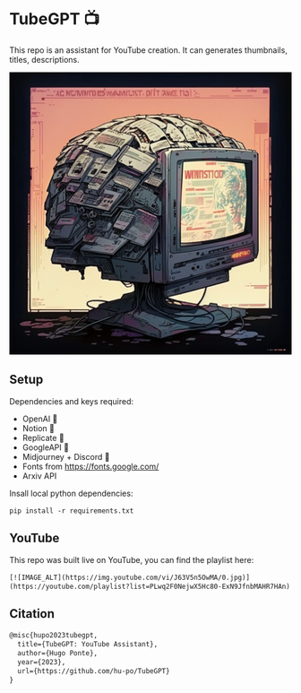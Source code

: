 # TubeGPT 📺

This repo is an assistant for YouTube creation. It can generates thumbnails, titles, descriptions.

![cybernetic brain in a dimly lit chamber projecting many screens showing text and images in the style of moebius, concept art](assets/banner.png)


## Setup

Dependencies and keys required:

- OpenAI 🔑
- Notion 🔑
- Replicate 🔑
- GoogleAPI 🔑
- Midjourney + Discord 🔑
- Fonts from https://fonts.google.com/
- Arxiv API

Insall local python dependencies:

```
pip install -r requirements.txt
```

## YouTube

This repo was built live on YouTube, you can find the playlist here:

```
[![IMAGE_ALT](https://img.youtube.com/vi/J63V5n5OwMA/0.jpg)](https://youtube.com/playlist?list=PLwq2F0NejwX5Hc80-ExN9JfnbMAHR7HAn)
```

## Citation

```
@misc{hupo2023tubegpt,
  title={TubeGPT: YouTube Assistant},
  author={Hugo Ponte},
  year={2023},
  url={https://github.com/hu-po/TubeGPT}
}
```

